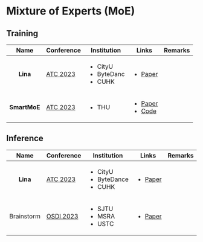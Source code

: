 # Mixture of Experts (MoE)

## Training

|     Name     | Conference                                           | Institution                                           | Links                                                                                                                                                                | Remarks |
| :----------: | ---------------------------------------------------- | ----------------------------------------------------- | -------------------------------------------------------------------------------------------------------------------------------------------------------------------- | ------- |
|   **Lina**   | [ATC 2023](../../reading-notes/conference/atc-2023/) | <ul><li>CityU</li><li>ByteDanc</li><li>CUHK</li></ul> | <ul><li><a href="https://www.usenix.org/conference/atc23/presentation/li-jiamin">Paper</a></li></ul>                                                                 |         |
| **SmartMoE** | [ATC 2023](../../reading-notes/conference/atc-2023/) | <ul><li>THU</li></ul>                                 | <ul><li><a href="https://www.usenix.org/conference/atc23/presentation/zhai">Paper</a></li><li><a href="https://github.com/thu-pacman/SmartMoE-AE">Code</a></li></ul> |         |

## Inference

|    Name    | Conference                                               | Institution                                            | Links                                                                                                | Remarks |
| :--------: | -------------------------------------------------------- | ------------------------------------------------------ | ---------------------------------------------------------------------------------------------------- | ------- |
|  **Lina**  | [ATC 2023](../../reading-notes/conference/atc-2023/)     | <ul><li>CityU</li><li>ByteDance</li><li>CUHK</li></ul> | <ul><li><a href="https://www.usenix.org/conference/atc23/presentation/li-jiamin">Paper</a></li></ul> |         |
| Brainstorm | [OSDI 2023](../../reading-notes/conference/osdi-2023.md) | <ul><li>SJTU</li><li>MSRA</li><li>USTC</li></ul>       | <ul><li><a href="https://www.usenix.org/conference/osdi23/presentation/cui">Paper</a></li></ul>      |         |
